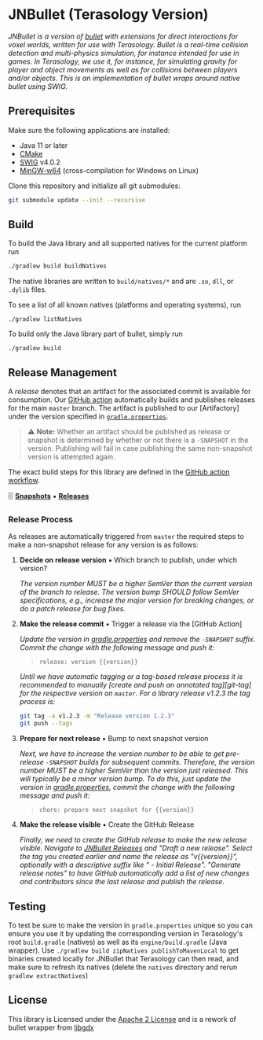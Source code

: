 # JNBullet (Terasology Version)

_JNBullet is a version of [bullet](https://github.com/bulletphysics/bullet3) with extensions for direct interactions for voxel worlds, written for use with Terasology.
Bullet is a real-time collision detection and multi-physics simulation, for instance intended for use in games.
In Terasology, we use it, for instance, for simulating gravity for player and object movements as well as for collisions between players and/or objects.
This is an implementation of bullet wraps around native bullet using SWIG._

## Prerequisites

Make sure the following applications are installed:

- Java 11 or later
- [CMake](https://cmake.org/)
- [SWIG](https://www.swig.org/) v4.0.2
- [MinGW-w64](https://www.mingw-w64.org/) (cross-compilation for Windows on Linux)

Clone this repository and initialize all git submodules:

```sh
git submodule update --init --recursive
```

## Build

To build the Java library and all supported natives for the current platform run

```sh
./gradlew build buildNatives
```

The native libraries are written to `build/natives/*` and are `.so`, `dll`, or `.dylib` files.

To see a list of all known natives (platforms and operating systems), run

```
./gradlew listNatives
```

To build only the Java library part of bullet, simply run 

```
./gradlew build
```

## Release Management

A _release_ denotes that an artifact for the associated commit is available for consumption. Our
[GitHub action](https://github.com/MovingBlocks/JNBullet/actions) automatically builds and publishes releases for the main `master` branch.
The artifact is published to our [Artifactory] under the version specified in [`gradle.properties`](./gradle.properties).

> ⚠ **Note:** Whether an artifact should be published as release or snapshot is determined by whether or not there is a
> `-SNAPSHOT` in the version. Publishing will fail in case publishing the same non-snapshot version is attempted
> again.

The exact build steps for this library are defined in the [GitHub action workflow](./.github/workflows/allInOne.yml).

🗄 [**Snapshots**](https://artifactory.terasology.io/ui/repos/tree/General/libs-snapshot-local/org/terasology/jnbullet) ▪ [**Releases**](https://artifactory.terasology.io/ui/repos/tree/General/libs-release-local/org/terasology/jnbullet)

### Release Process

As releases are automatically triggered from `master` the required steps to make a 
non-snapshot release for any version is as follows:

1. **Decide on release version** ▪ Which branch to publish, under which version?

    _The version number MUST be a higher SemVer than the current version of the branch to release.
     The version bump SHOULD follow SemVer specifications, e.g., increase the major version for breaking changes, or do
     a patch release for bug fixes._
 
1. **Make the release commit** ▪ Trigger a release via the [GitHub Action]

    _Update the version in [gradle.properties](./gradle.properties) and remove the `-SNAPSHOT` suffix. Commit the change with the
     following message and push it:_

    > `release: version {{version}}`

    _Until we have automatic tagging or a tag-based release process it is recommended to manually
     [create and push an annotated tag][git-tag] for the respective version on `master`. For a library release v1.2.3
     the tag process is:_
    
    ```sh
    git tag -a v1.2.3 -m "Release version 1.2.3"
    git push --tags
    ```
    
1. **Prepare for next release** ▪ Bump to next snapshot version

    _Next, we have to increase the version number to be able to get pre-release `-SNAPSHOT` builds for subsequent 
     commits. Therefore, the version number MUST be a higher SemVer than the version just released. This will typically
     be a minor version bump. To do this, just update the version in [gradle.properties](./gradle.properties), commit the 
     change with the following message and push it:_
    
    > `chore: prepare next snapshot for {{version}}`

1. **Make the release visible** ▪ Create the GitHub Release

    _Finally, we need to create the GitHub release to make the new release visible.
     Navigate to [JNBullet Releases](https://github.com/MovingBlocks/JNBullet/releases) and "Draft a new release".
     Select the tag you created earlier and name the release as "v{{version}}", optionally with a descriptive suffix like " - Initial Release".
     "Generate release notes" to have GitHub automatically add a list of new changes and contributors since the last release and publish the release._

## Testing

To test be sure to make the version in `gradle.properties` unique so you can ensure you use it by updating the corresponding version in Terasology's root `build.gradle` (natives) as well as its `engine/build.gradle` (Java wrapper). Use `./gradlew build zipNatives publishToMavenLocal` to get binaries created locally for JNBullet that Terasology can then read, and make sure to refresh its natives (delete the `natives` directory and rerun `gradlew extractNatives`)

## License

This library is Licensed under the [Apache 2 License](http://www.apache.org/licenses/LICENSE-2.0.html) and is a rework of bullet wrapper
from [libgdx](https://github.com/libgdx/libgdx)
